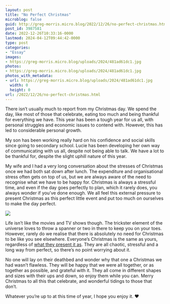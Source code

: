 ```yaml
---
layout: post
title: "No Perfect Christmas"
microblog: false
guid: http://greg-morris.micro.blog/2022/12/26/no-perfect-christmas.html
post_id: 3987581
date: 2022-12-26T10:33:16-0000
lastmod: 2024-04-12T09:44:42-0000
type: post
categories:
- "Essay"
images:
- https://greg-morris.micro.blog/uploads/2024/481ad61dc1.jpg
photos:
- https://greg-morris.micro.blog/uploads/2024/481ad61dc1.jpg
photos_with_metadata:
- url: https://greg-morris.micro.blog/uploads/2024/481ad61dc1.jpg
  width: 0
  height: 0
url: /2022/12/26/no-perfect-christmas.html
---
```

There isn’t usually much to report from my Christmas day. We spend the day, like most of those that celebrate, eating too much and being thankful for everything we have. This year has been a tough year for us all, with personal struggles and economic issues to contend with. However, this has led to considerable personal growth. 

My son has been working really hard on his confidence and social skills since going to secondary school. Lucie has been developing her own way of communicating with us all, despite not being able to talk. We have a lot to be thankful for, despite the slight uphill nature of this year. 

My wife and I had a very long conversation about the stresses of Christmas once we had both sat down after lunch. The expenditure and organisational stress often gets on top of us, but we are always aware of the need to recognise what we have to be happy for. Christmas is always a stressful time, and even if the day goes perfectly to plan, which it rarely does, you always wonder if you’ve done enough. We all feel this external pressure to present Christmas as this perfect little event and put too much on ourselves to make the day perfect.

![](https://greg-morris.micro.blog/uploads/2024/481ad61dc1.jpg)

Life isn’t like the movies and TV shows though. The trickster element of the universe loves to throw a spanner or two in there to keep you on your toes. However, rarely do we realise that there is absolutely no need for Christmas to be like you see elsewhere. Everyone’s Christmas is the same as yours, regardless of [what they present it as](/2021/05/31/insides-vs-outsides.html). They are all chaotic, stressful and a long way from perfect, so there’s no point worrying about it. 

No one will lay on their deathbed and wonder why that one a Christmas we had wasn’t flawless. They will be happy that we were all together, or as together as possible, and grateful with it. They all come in different shapes and sizes with their ups and down, so enjoy them while you can. Merry Christmas to all this that celebrate, and wonderful tidings to those that don’t. 

Whatever you’re up to at this time of year, I hope you enjoy it. ❤️
